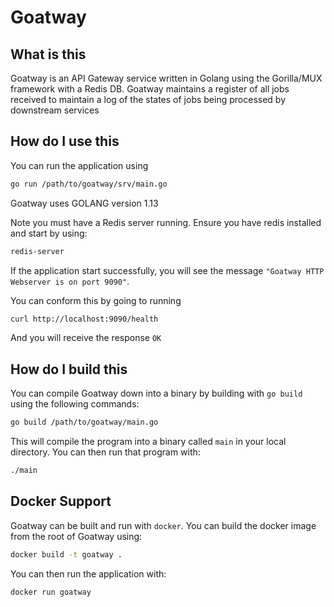 # Goatway

## What is this

Goatway is an API Gateway service written in Golang using the Gorilla/MUX framework with a Redis DB. Goatway maintains a register of all jobs received to maintain a log of the states of jobs being processed by downstream services

## How do I use this
You can run the application using

```bash
go run /path/to/goatway/srv/main.go
```
Goatway uses GOLANG version 1.13

Note you must have a Redis server running. Ensure you have redis installed and start by using:

```bash
redis-server
```

If the application start successfully, you will see the message `"Goatway HTTP Webserver is on port 9090"`.

You can conform this by going to running

```bash
curl http://localhost:9090/health
```

And you will receive the response `OK`

## How do I build this
You can compile Goatway down into a binary by building with `go build` using the following commands:

```bash
go build /path/to/goatway/main.go
```

This will compile the program into a binary called `main` in your local directory. You can then run that program with:

```bash
./main
```

## Docker Support
Goatway can be built and run with `docker`. You can build the docker image from the root of Goatway using:
```bash
docker build -t goatway .
```
You can then run the application with:
```bash
docker run goatway
```
